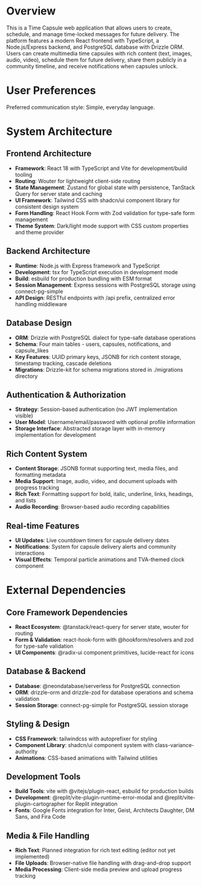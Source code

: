 # Overview

This is a Time Capsule web application that allows users to create, schedule, and manage time-locked messages for future delivery. The platform features a modern React frontend with TypeScript, a Node.js/Express backend, and PostgreSQL database with Drizzle ORM. Users can create multimedia time capsules with rich content (text, images, audio, video), schedule them for future delivery, share them publicly in a community timeline, and receive notifications when capsules unlock.

# User Preferences

Preferred communication style: Simple, everyday language.

# System Architecture

## Frontend Architecture
- **Framework**: React 18 with TypeScript and Vite for development/build tooling
- **Routing**: Wouter for lightweight client-side routing
- **State Management**: Zustand for global state with persistence, TanStack Query for server state and caching
- **UI Framework**: Tailwind CSS with shadcn/ui component library for consistent design system
- **Form Handling**: React Hook Form with Zod validation for type-safe form management
- **Theme System**: Dark/light mode support with CSS custom properties and theme provider

## Backend Architecture
- **Runtime**: Node.js with Express framework and TypeScript
- **Development**: tsx for TypeScript execution in development mode
- **Build**: esbuild for production bundling with ESM format
- **Session Management**: Express sessions with PostgreSQL storage using connect-pg-simple
- **API Design**: RESTful endpoints with /api prefix, centralized error handling middleware

## Database Design
- **ORM**: Drizzle with PostgreSQL dialect for type-safe database operations
- **Schema**: Four main tables - users, capsules, notifications, and capsule_likes
- **Key Features**: UUID primary keys, JSONB for rich content storage, timestamp tracking, cascade deletions
- **Migrations**: Drizzle-kit for schema migrations stored in ./migrations directory

## Authentication & Authorization
- **Strategy**: Session-based authentication (no JWT implementation visible)
- **User Model**: Username/email/password with optional profile information
- **Storage Interface**: Abstracted storage layer with in-memory implementation for development

## Rich Content System
- **Content Storage**: JSONB format supporting text, media files, and formatting metadata
- **Media Support**: Image, audio, video, and document uploads with progress tracking
- **Rich Text**: Formatting support for bold, italic, underline, links, headings, and lists
- **Audio Recording**: Browser-based audio recording capabilities

## Real-time Features
- **UI Updates**: Live countdown timers for capsule delivery dates
- **Notifications**: System for capsule delivery alerts and community interactions
- **Visual Effects**: Temporal particle animations and TVA-themed clock component

# External Dependencies

## Core Framework Dependencies
- **React Ecosystem**: @tanstack/react-query for server state, wouter for routing
- **Form & Validation**: react-hook-form with @hookform/resolvers and zod for type-safe validation
- **UI Components**: @radix-ui component primitives, lucide-react for icons

## Database & Backend
- **Database**: @neondatabase/serverless for PostgreSQL connection
- **ORM**: drizzle-orm and drizzle-zod for database operations and schema validation
- **Session Storage**: connect-pg-simple for PostgreSQL session storage

## Styling & Design
- **CSS Framework**: tailwindcss with autoprefixer for styling
- **Component Library**: shadcn/ui component system with class-variance-authority
- **Animations**: CSS-based animations with Tailwind utilities

## Development Tools
- **Build Tools**: vite with @vitejs/plugin-react, esbuild for production builds
- **Development**: @replit/vite-plugin-runtime-error-modal and @replit/vite-plugin-cartographer for Replit integration
- **Fonts**: Google Fonts integration for Inter, Geist, Architects Daughter, DM Sans, and Fira Code

## Media & File Handling
- **Rich Text**: Planned integration for rich text editing (editor not yet implemented)
- **File Uploads**: Browser-native file handling with drag-and-drop support
- **Media Processing**: Client-side media preview and upload progress tracking